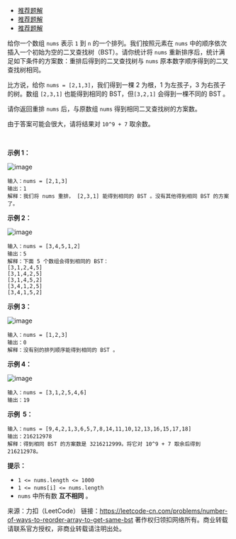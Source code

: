 * [推荐题解](https://leetcode-cn.com/problems/number-of-ways-to-reorder-array-to-get-same-bst/solution/zu-he-di-gui-c-by-time-limit/)
* [推荐题解](https://leetcode-cn.com/problems/number-of-ways-to-reorder-array-to-get-same-bst/solution/zu-he-di-gui-by-lucifer1004/)
* [推荐题解](https://leetcode-cn.com/problems/number-of-ways-to-reorder-array-to-get-same-bst/solution/jiang-zi-shu-zu-zhong-xin-pai-xu-de-dao-tong-yi-ge/)

给你一个数组 ```nums``` 表示 ```1``` 到 ```n``` 的一个排列。我们按照元素在 ```nums``` 中的顺序依次插入一个初始为空的二叉查找树（BST）。请你统计将 ```nums``` 重新排序后，统计满足如下条件的方案数：重排后得到的二叉查找树与 ```nums``` 原本数字顺序得到的二叉查找树相同。

比方说，给你 ```nums = [2,1,3]```，我们得到一棵 2 为根，1 为左孩子，3 为右孩子的树。数组 ```[2,3,1]``` 也能得到相同的 BST，但```[3,2,1]``` 会得到一棵不同的 BST 。

请你返回重排 ```nums``` 后，与原数组 ```nums``` 得到相同二叉查找树的方案数。

由于答案可能会很大，请将结果对 ```10^9 + 7``` 取余数。

 

**示例 1：**

![image](https://github.com/Zhenghao-Liu/LeetCode_problem-and-solution/blob/master/1569.将子数组重新排序得到同一个二叉查找树的方案数/bb.png)
```
输入：nums = [2,1,3]
输出：1
解释：我们将 nums 重排， [2,3,1] 能得到相同的 BST 。没有其他得到相同 BST 的方案了。
```
**示例 2：**

![image](https://github.com/Zhenghao-Liu/LeetCode_problem-and-solution/blob/master/1569.将子数组重新排序得到同一个二叉查找树的方案数/ex1.png)
```
输入：nums = [3,4,5,1,2]
输出：5
解释：下面 5 个数组会得到相同的 BST：
[3,1,2,4,5]
[3,1,4,2,5]
[3,1,4,5,2]
[3,4,1,2,5]
[3,4,1,5,2]
```
**示例 3：**

![image](https://github.com/Zhenghao-Liu/LeetCode_problem-and-solution/blob/master/1569.将子数组重新排序得到同一个二叉查找树的方案数/ex4.png)
```
输入：nums = [1,2,3]
输出：0
解释：没有别的排列顺序能得到相同的 BST 。
```
**示例 4：**

![image](https://github.com/Zhenghao-Liu/LeetCode_problem-and-solution/blob/master/1569.将子数组重新排序得到同一个二叉查找树的方案数/abc.png)
```
输入：nums = [3,1,2,5,4,6]
输出：19
```
**示例  5：**
```
输入：nums = [9,4,2,1,3,6,5,7,8,14,11,10,12,13,16,15,17,18]
输出：216212978
解释：得到相同 BST 的方案数是 3216212999。将它对 10^9 + 7 取余后得到 216212978。
```

**提示：**

* ```1 <= nums.length <= 1000```
* ```1 <= nums[i] <= nums.length```
* ```nums``` 中所有数 **互不相同** 。

来源：力扣（LeetCode）
链接：https://leetcode-cn.com/problems/number-of-ways-to-reorder-array-to-get-same-bst
著作权归领扣网络所有。商业转载请联系官方授权，非商业转载请注明出处。
